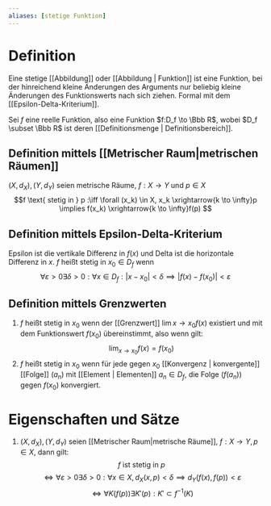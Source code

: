 ```yaml
---
aliases: [stetige Funktion]
---
```

# Definition
Eine stetige [[Abbildung]] oder [[Abbildung | Funktion]] ist eine Funktion, bei der hinreichend kleine Änderungen des Arguments nur beliebig kleine Änderungen des Funktionswerts nach sich ziehen. Formal mit dem [[Epsilon-Delta-Kriterium]].

Sei $f$ eine reelle Funktion, also eine Funktion $f:D_f \to \Bbb R$, wobei $D_f \subset \Bbb R$ ist deren [[Definitionsmenge | Definitionsbereich]].
## Definition mittels [[Metrischer Raum|metrischen Räumen]]
$(X, d_X), (Y, d_Y)$ seien metrische Räume, $f: X \to Y$ und $p \in X$
$$f \text{ stetig in } p :\iff \forall (x_k) \in X, x_k \xrightarrow{k \to \infty}p \implies f(x_k) \xrightarrow{k \to \infty}f(p) $$
## Definition mittels Epsilon-Delta-Kriterium
Epsilon ist die vertikale Differenz in $f(x)$ und Delta ist die horizontale Differenz in $x$.
$f$ heißt stetig in $x_0 \in D_f$ wenn 
$$\forall \varepsilon > 0 \exists \delta > 0 : \forall x \in D_f : |x - x_0| < \delta \implies |f(x) - f(x_0)| < \varepsilon$$
## Definition mittels Grenzwerten
1. $f$ heißt stetig in $x_0$ wenn der [[Grenzwert]] $\lim{x \to x_0} f(x)$ existiert und mit dem Funktionswert $f(x_0)$ übereinstimmt, also wenn gilt:
$$ {\displaystyle \lim _{x\to x_{0}}f(x)=f(x_{0})} $$
2. $f$ heißt stetig in $x_0$ wenn für jede gegen $x_0$ [[Konvergenz | konvergente]] [[Folge]] $(a_n)$ mit [[Element | Elementen]] $a_n \in D_f$, die Folge $(f(a_n))$ gegen $f(x_0)$ konvergiert.
# Eigenschaften und Sätze
1. $(X, d_X), (Y, d_Y)$ seien [[Metrischer Raum|metrische Räume]], $f:X \to Y, p \in X$, dann gilt:
$$f \text{ ist stetig in } p $$
$$\iff \forall \varepsilon > 0 \exists \delta > 0 : \forall x \in X, d_X(x,p) < \delta \implies d_Y(f(x), f(p)) < \varepsilon$$
$$\iff \forall K(f(p)) \exists K'(p):K' \subset f^{-1}(K)$$